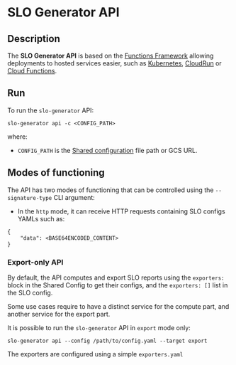 # SLO Generator API

## Description

The **SLO Generator API** is based on the [Functions Framework](https://cloud.google.com/functions/docs/functions-framework) 
allowing deployments to hosted services easier, such as 
[Kubernetes](./../../../deploy/kubernetes.md), [CloudRun](./../deploy/cloudrun.md) 
or [Cloud Functions](./../deploy/cloudfunctions.md).

## Run

To run the `slo-generator` API:

```
slo-generator api -c <CONFIG_PATH>
```
where:
  * `CONFIG_PATH` is the [Shared configuration](../../README.md#shared-configuration) file path or GCS URL.

## Modes of functioning

The API has two modes of functioning that can be controlled using the 
`--signature-type` CLI argument:

* In the `http` mode, it can receive HTTP requests containing SLO configs YAMLs 
such as:

```
{
    "data": <BASE64ENCODED_CONTENT>
}
```


### Export-only API

By default, the API computes and export SLO reports using the `exporters:` 
block in the Shared Config to get their configs, and the `exporters: []` list in the SLO config.

Some use cases require to have a distinct service for the compute part, and 
another service for the export part.

It is possible to run the `slo-generator` API in `export` mode only:

```
slo-generator api --config /path/to/config.yaml --target export
```

The exporters are configured using a simple `exporters.yaml` 
